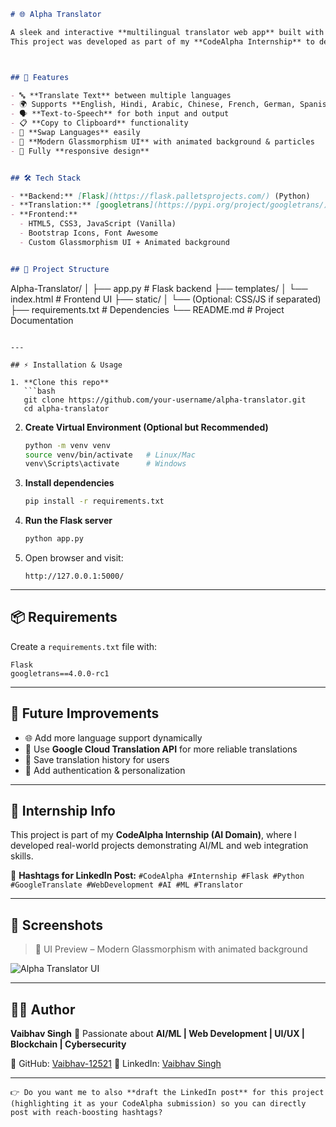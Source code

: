 ```markdown
# 🌐 Alpha Translator  

A sleek and interactive **multilingual translator web app** built with **Flask, Google Translate API (googletrans)**, and a modern **UI/UX**.  
This project was developed as part of my **CodeAlpha Internship** to demonstrate web development, API integration, and frontend–backend communication.  



## 🚀 Features  

- 🔤 **Translate Text** between multiple languages  
- 🌍 Supports **English, Hindi, Arabic, Chinese, French, German, Spanish, Japanese, Russian, Korean, Italian, Tamil**, and more  
- 🗣️ **Text-to-Speech** for both input and output  
- 📋 **Copy to Clipboard** functionality  
- 🔄 **Swap Languages** easily  
- 🎨 **Modern Glassmorphism UI** with animated background & particles  
- 📱 Fully **responsive design**  


## 🛠️ Tech Stack  

- **Backend:** [Flask](https://flask.palletsprojects.com/) (Python)  
- **Translation:** [googletrans](https://pypi.org/project/googletrans/) (Google Translate API wrapper)  
- **Frontend:**  
  - HTML5, CSS3, JavaScript (Vanilla)  
  - Bootstrap Icons, Font Awesome  
  - Custom Glassmorphism UI + Animated background  


## 📂 Project Structure  

```

Alpha-Translator/
│
├── app.py                 # Flask backend
├── templates/
│   └── index.html         # Frontend UI
├── static/
│   └── (Optional: CSS/JS if separated)
├── requirements.txt       # Dependencies
└── README.md              # Project Documentation

````

---

## ⚡ Installation & Usage  

1. **Clone this repo**  
   ```bash
   git clone https://github.com/your-username/alpha-translator.git
   cd alpha-translator
````

2. **Create Virtual Environment (Optional but Recommended)**

   ```bash
   python -m venv venv
   source venv/bin/activate   # Linux/Mac
   venv\Scripts\activate      # Windows
   ```

3. **Install dependencies**

   ```bash
   pip install -r requirements.txt
   ```

4. **Run the Flask server**

   ```bash
   python app.py
   ```

5. Open browser and visit:

   ```
   http://127.0.0.1:5000/
   ```

---

## 📦 Requirements

Create a `requirements.txt` file with:

```
Flask
googletrans==4.0.0-rc1
```

---

## 🎯 Future Improvements

* 🌐 Add more language support dynamically
* 🧠 Use **Google Cloud Translation API** for more reliable translations
* 💾 Save translation history for users
* 🔑 Add authentication & personalization

---

## 🏅 Internship Info

This project is part of my **CodeAlpha Internship (AI Domain)**, where I developed real-world projects demonstrating AI/ML and web integration skills.

🔗 **Hashtags for LinkedIn Post:**
`#CodeAlpha #Internship #Flask #Python #GoogleTranslate #WebDevelopment #AI #ML #Translator`

---

## 📸 Screenshots

> 🎨 UI Preview – Modern Glassmorphism with animated background

![Alpha Translator UI](https://via.placeholder.com/800x400.png?text=Alpha+Translator+UI)

---

## 👨‍💻 Author

**Vaibhav Singh**
🚀 Passionate about **AI/ML | Web Development | UI/UX | Blockchain | Cybersecurity**

📌 GitHub: [Vaibhav-12521](https://github.com/Vaibhav-12521)
📌 LinkedIn: [Vaibhav Singh](https://www.linkedin.com/in/vaibhav-singh-12521)

---

```
👉 Do you want me to also **draft the LinkedIn post** for this project (highlighting it as your CodeAlpha submission) so you can directly post with reach-boosting hashtags?
```
